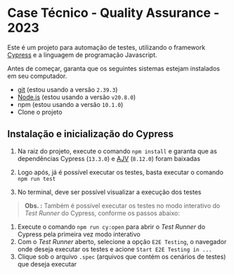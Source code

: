 # Case Técnico - Quality Assurance - 2023

Este é um projeto para automação de testes, utilizando o framework [Cypress](https://cypress.io) e a linguagem de programação Javascript.


Antes de começar, garanta que os seguintes sistemas estejam instalados em seu computador.

- [git](https://git-scm.com/) (estou usando a versão `2.39.3`)
- [Node.js](https://nodejs.org/en/) (estou usando a versão `v20.8.0`)
- npm (estou usando a versão `10.1.0`)
- Clone o projeto

## Instalação e inicialização do Cypress

1. Na raiz do projeto, execute o comando `npm install` e garanta que as dependências Cypress (`13.3.0`) e [AJV](https://ajv.js.org/) (`8.12.0`) foram baixadas

2. Logo após, já é possível executar os testes, basta executar o comando `npm run test`

3. No terminal, deve ser possível visualizar a execução dos testes

> **Obs. :**  Também é possível executar os testes no modo interativo do _Test Runner_ do Cypress, conforme os passos abaixo:
>
>
1. Execute o comando `npm run cy:open` para abrir o _Test Runner_ do Cypress pela primeira vez modo interativo
2. Com o _Test Runner_ aberto, selecione a opção `E2E Testing`, o navegador onde deseja executar os testes e acione `Start E2E Testing in ...`
3. Clique sob o arquivo `.spec` (arquivos que contém os cenários de testes) que deseja executar